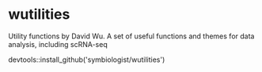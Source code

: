 # wutilities
Utility functions by David Wu.
A set of useful functions and themes for data analysis, including scRNA-seq

devtools::install_github('symbiologist/wutilities')
